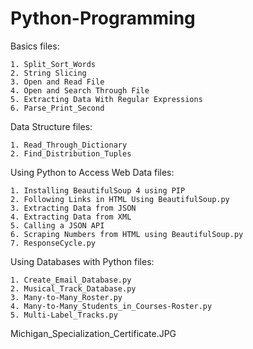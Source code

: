 # Python-Programming

Basics files:

	1. Split_Sort_Words 
	2. String Slicing 
	3. Open and Read File 	
	4. Open and Search Through File 
	5. Extracting Data With Regular Expressions 
	6. Parse_Print_Second 
	
Data Structure files:

	1. Read_Through_Dictionary 
	2. Find_Distribution_Tuples 

Using Python to Access Web Data files:

	1. Installing BeautifulSoup 4 using PIP 
	2. Following Links in HTML Using BeautifulSoup.py 	
	3. Extracting Data from JSON 	
	4. Extracting Data from XML 
	5. Calling a JSON API
	6. Scraping Numbers from HTML using BeautifulSoup.py
	7. ResponseCycle.py 

Using Databases with Python files:

	1. Create_Email_Database.py
	2. Musical_Track_Database.py 
	3. Many-to-Many_Roster.py 	
	4. Many-to-Many_Students_in_Courses-Roster.py
	5. Multi-Label_Tracks.py 	
			
Michigan_Specialization_Certificate.JPG
